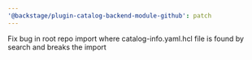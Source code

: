```yaml
---
'@backstage/plugin-catalog-backend-module-github': patch
---
```


Fix bug in root repo import where catalog-info.yaml.hcl file is found by search and breaks the import
